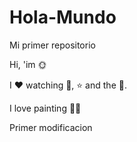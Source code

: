 # Hola-Mundo

Mi primer repositorio

Hi, 'im 🌞

I ❤️ watching 🎥, ⭐ and the 🌙.

I love painting 🧑‍🎨

Primer modificacion 

